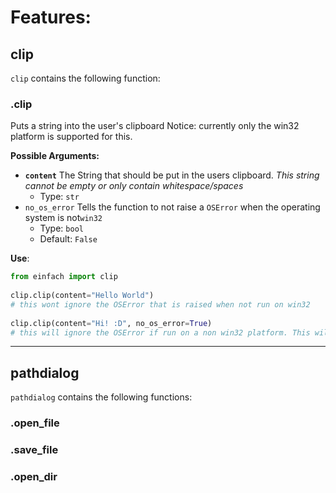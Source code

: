 
# Features:

## **clip**

`clip` contains the following function:

### **.clip**
Puts a string into the user's clipboard Notice: currently only the win32 platform is supported for this.

**Possible Arguments:**

- **`content`** The String that should be put in the users clipboard. _This string cannot be empty or only contain whitespace/spaces_ 
    - Type: `str`
- `no_os_error` Tells the function to not raise a `OSError` when the operating system is not`win32` 
    - Type: `bool` 
    - Default: `False`

**Use**:
```python
from einfach import clip
    
clip.clip(content="Hello World") 
# this wont ignore the OSError that is raised when not run on win32
    
clip.clip(content="Hi! :D", no_os_error=True) 
# this will ignore the OSError if run on a non win32 platform. This will result in the clipboard not changing on the non-win32 os. 
```

---

## **pathdialog**

`pathdialog` contains the following functions:

### **.open_file**

### **.save_file**

### **.open_dir**
